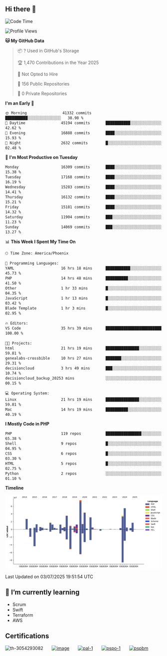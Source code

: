 ## Hi there 👋

<!--START_SECTION:waka-->
![Code Time](http://img.shields.io/badge/Code%20Time-11%2C338%20hrs%2020%20mins-blue)

![Profile Views](http://img.shields.io/badge/Profile%20Views-1-blue)

**🐱 My GitHub Data** 

> 📦 ? Used in GitHub's Storage 
 > 
> 🏆 1,470 Contributions in the Year 2025
 > 
> 🚫 Not Opted to Hire
 > 
> 📜 156 Public Repositories 
 > 
> 🔑 0 Private Repositories 
 > 
**I'm an Early 🐤** 

```text
🌞 Morning                41332 commits       ██████████░░░░░░░░░░░░░░░   38.98 % 
🌆 Daytime                45194 commits       ███████████░░░░░░░░░░░░░░   42.62 % 
🌃 Evening                16888 commits       ████░░░░░░░░░░░░░░░░░░░░░   15.93 % 
🌙 Night                  2632 commits        █░░░░░░░░░░░░░░░░░░░░░░░░   02.48 % 
```
📅 **I'm Most Productive on Tuesday** 

```text
Monday                   16309 commits       ████░░░░░░░░░░░░░░░░░░░░░   15.38 % 
Tuesday                  17168 commits       ████░░░░░░░░░░░░░░░░░░░░░   16.19 % 
Wednesday                15283 commits       ████░░░░░░░░░░░░░░░░░░░░░   14.41 % 
Thursday                 16132 commits       ████░░░░░░░░░░░░░░░░░░░░░   15.21 % 
Friday                   15181 commits       ████░░░░░░░░░░░░░░░░░░░░░   14.32 % 
Saturday                 11904 commits       ███░░░░░░░░░░░░░░░░░░░░░░   11.23 % 
Sunday                   14069 commits       ███░░░░░░░░░░░░░░░░░░░░░░   13.27 % 
```


📊 **This Week I Spent My Time On** 

```text
🕑︎ Time Zone: America/Phoenix

💬 Programming Languages: 
YAML                     16 hrs 18 mins      ███████████░░░░░░░░░░░░░░   45.73 % 
PHP                      14 hrs 48 mins      ██████████░░░░░░░░░░░░░░░   41.50 % 
Other                    1 hr 33 mins        █░░░░░░░░░░░░░░░░░░░░░░░░   04.35 % 
JavaScript               1 hr 13 mins        █░░░░░░░░░░░░░░░░░░░░░░░░   03.42 % 
Blade Template           1 hr 3 mins         █░░░░░░░░░░░░░░░░░░░░░░░░   02.95 % 

🔥 Editors: 
VS Code                  35 hrs 39 mins      █████████████████████████   100.00 % 

🐱‍💻 Projects: 
html                     21 hrs 19 mins      ███████████████░░░░░░░░░░   59.81 % 
genealabs-crossbible     10 hrs 27 mins      ███████░░░░░░░░░░░░░░░░░░   29.31 % 
decisioncloud            3 hrs 49 mins       ███░░░░░░░░░░░░░░░░░░░░░░   10.74 % 
decisioncloud_backup_20253 mins              ░░░░░░░░░░░░░░░░░░░░░░░░░   00.15 % 

💻 Operating System: 
Linux                    21 hrs 19 mins      ███████████████░░░░░░░░░░   59.81 % 
Mac                      14 hrs 19 mins      ██████████░░░░░░░░░░░░░░░   40.19 % 
```

**I Mostly Code in PHP** 

```text
PHP                      119 repos           ████████████████░░░░░░░░░   65.38 % 
Shell                    9 repos             █░░░░░░░░░░░░░░░░░░░░░░░░   04.95 % 
CSS                      6 repos             █░░░░░░░░░░░░░░░░░░░░░░░░   03.30 % 
HTML                     5 repos             █░░░░░░░░░░░░░░░░░░░░░░░░   02.75 % 
Python                   2 repos             ░░░░░░░░░░░░░░░░░░░░░░░░░   01.10 % 
```



**Timeline**

![Lines of Code chart](https://raw.githubusercontent.com/mikebronner/mikebronner/master/assets/bar_graph.png)


 Last Updated on 03/07/2025 19:51:54 UTC
<!--END_SECTION:waka-->

<!--
**mikebronner/mikebronner** is a ✨ _special_ ✨ repository because its `README.md` (this file) appears on your GitHub profile.

Here are some ideas to get you started:

- 🔭 I’m currently working on ...
- 🌱 I’m currently learning ...
- 👯 I’m looking to collaborate on ...
- 🤔 I’m looking for help with ...
- 💬 Ask me about ...
- 📫 How to reach me: ...
- 😄 Pronouns: ...
- ⚡ Fun fact: ...
-->

## 🌱 I’m currently learning

- Scrum
- Swift
- Terraform
- AWS

## Certifications

![th-3054293082](https://user-images.githubusercontent.com/1791050/208267034-c5006f82-ae89-41eb-9478-7106c5aba070.jpg)
&nbsp;&nbsp;&nbsp;&nbsp;&nbsp;
[![image](https://images.credly.com/size/100x100/images/a2790314-008a-4c3d-9553-f5e84eb359ba/image.png)](https://www.credly.com/users/mike-bronner)
&nbsp;&nbsp;&nbsp;&nbsp;&nbsp;
[![pal-1](https://images.credly.com/size/100x100/images/78c772ee-6b3c-4348-ac66-58ac5a2cf581/image.png)](https://www.credly.com/users/mike-bronner)
&nbsp;&nbsp;&nbsp;&nbsp;&nbsp;
[![pspo-1](https://images.credly.com/size/100x100/images/591762c5-fae7-49c6-b326-e1756979928d/image.png)](https://www.credly.com/users/mike-bronner)
&nbsp;&nbsp;&nbsp;&nbsp;&nbsp;
[![pspbm](https://images.credly.com/size/100x100/images/55a21a78-59af-4294-810e-e4014e9ca1be/image.png)](https://www.credly.com/users/mike-bronner)
